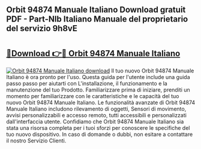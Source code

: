 ## Orbit 94874 Manuale Italiano Download gratuit PDF - Part-Nlb Italiano Manuale del proprietario del servizio 9h8vE

# <h2><a href="http://df93qb.blite.top/?on=Orbit+94874+Manuale+Italiano">🔗Download 👉🔴 Orbit 94874 Manuale Italiano</a></h2>

[![Orbit 94874 Manuale Italiano download](https://i.imgur.com/lujVjoI.png)](http://df93qb.blite.top/?on=Orbit+94874+Manuale+Italiano)
Il tuo nuovo Orbit 94874 Manuale Italiano è ora pronto per l'uso. Questa guida per l'utente include una guida passo passo per aiutarti con L'installazione, il funzionamento e la manutenzione del tuo Prodotto. Familiarizzare prima di iniziare, prenditi un momento per familiarizzare con le caratteristiche e le capacità del tuo nuovo Orbit 94874 Manuale Italiano. Le funzionalità avanzate di Orbit 94874 Manuale Italiano includono rilevamento di oggetti, Sensori di movimento, avvisi personalizzabili e accesso remoto, tutti accessibili e personalizzati dall'interfaccia utente. Confidiamo che Orbit 94874 Manuale Italiano sia stata una risorsa completa per i tuoi sforzi per conoscere le specifiche del tuo nuovo dispositivo. In caso di domande o dubbi, non esitare a contattare il nostro Servizio Clienti.

